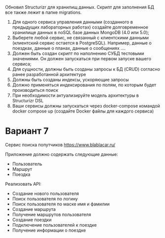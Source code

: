 Обновил Structurizr для хранилищ данных. 
Скрипт для заполнения БД все также лежит в папке migrations.


1. Для одного сервиса управления данными (созданного в предыдущих 
лабораторных работах) создайте долговременное хранилище данных в noSQL 
базе данных MongoDB (4.0 или 5.0); 
2. Выберете любой сервис, не связанный с клиентскими данными (клиентский 
сервис остается в PostgreSQL). Например, данные о поездках, данные о планах, 
данные о сообщениях …. 
3. Должен быть создан скрипт по наполнению СУБД тестовыми значениями. Он 
должен запускаться при первом запуске вашего сервиса; 
4. Для сущности, должны быть созданы запросы к БД (CRUD) согласно ранее 
разработанной архитектуре 
5. Должны быть созданы индексы, ускоряющие запросы 
6. Должно применяться индексирования по полям, по которым будет 
производиться поиск 
7. При необходимости актуализируйте модель архитектуры в Structurizr DSL 
8. Ваши сервисы должны запускаться через docker-compose командой docker
compose up (создайте Docker файлы для каждого сервиса) 


# Вариант 7

Сервис поиска попутчиков
https://www.blablacar.ru/

Приложение должно содержать следующие данные:
- Пользователь
- Маршрут
- Поездка
  
Реализовать API:

- Создание нового пользователя
- Поиск пользователя по логину
- Поиск пользователя по маске имя и фамилии
- Создание маршрута
- Получение маршрутов пользователя
- Создание поездки
- Подключение пользователей к поездке
- Получение информации о поездке

 
